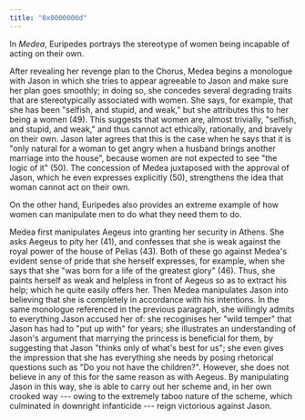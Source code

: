 ```yaml
---
title: "0x0000000d"
---
```


In _Medea_, Euripedes portrays the stereotype of women being incapable of
acting on their own.

After revealing her revenge plan to the Chorus, Medea begins a monologue with
Jason in which she tries to appear agreeable to Jason and make sure her plan
goes smoothly; in doing so, she concedes several degrading traits that are
stereotypically associated with women.  She says, for example, that she has
been "selfish, and stupid, and weak," but she attributes this to her being a
women (49).  This suggests that women are, almost trivially, "selfish, and
stupid, and weak," and thus cannot act ethically, rationally, and bravely on
their own.  Jason later agrees that this is the case when he says that it is
"only natural for a woman to get angry when a husband brings another marriage
into the house", because women are not expected to see "the logic of it" (50).
The concession of Medea juxtaposed with the approval of Jason, which he even
expresses explicitly (50), strengthens the idea that woman cannot act on their
own.

On the other hand, Euripedes also provides an extreme example of how women can
manipulate men to do what they need them to do.

Medea first manipulates Aegeus into granting her security in Athens.  She asks
Aegeus to pity her (41), and confesses that she is weak against the royal power
of the house of Pelias (43).  Both of these go against Medea's evident sense of
pride that she herself expresses, for example, when she says that she "was born
for a life of the greatest glory" (46).  Thus, she paints herself as weak and
helpless in front of Aegeus so as to extract his help; which he quite
easily offers her.  Then Medea manipulates Jason into believing that she is
completely in accordance with his intentions.  In the same monologue
referenced in the previous paragraph, she willingly admits to everything
Jason accused her of: she recoginises her "wild temper" that Jason has had
to "put up with" for years; she illustrates an understanding of Jason's
argument that marrying the princess is beneficial for them, by suggesting
that Jason "thinks only of what's best for us"; she even gives the
impression that she has everything she needs by posing rhetorical questions
such as "Do you not have the children?".  However, she does not believe in
any of this for the same reason as with Aegeus.  By manipulating Jason in
this way, she is able to carry out her scheme and, in her own crooked way
--- owing to the extremely taboo nature of the scheme, which culminated in
downright infanticide --- reign victorious against Jason.
